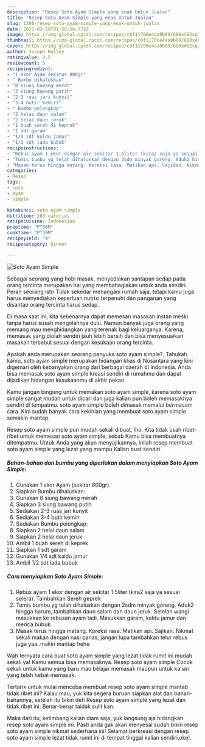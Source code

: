 ```yaml
---
description: "Resep Soto Ayam Simple yang enak Untuk Jualan"
title: "Resep Soto Ayam Simple yang enak Untuk Jualan"
slug: 1298-resep-soto-ayam-simple-yang-enak-untuk-jualan
date: 2021-03-29T01:58:56.772Z
image: https://img-global.cpcdn.com/recipes/c0f11706e4aa9b89/680x482cq70/soto-ayam-simple-foto-resep-utama.jpg
thumbnail: https://img-global.cpcdn.com/recipes/c0f11706e4aa9b89/680x482cq70/soto-ayam-simple-foto-resep-utama.jpg
cover: https://img-global.cpcdn.com/recipes/c0f11706e4aa9b89/680x482cq70/soto-ayam-simple-foto-resep-utama.jpg
author: Joseph Kelley
ratingvalue: 3.5
reviewcount: 5
recipeingredient:
- "1 ekor Ayam sekitar 800gr"
- " Bumbu dihaluskan"
- "8 siung bawang merah"
- "3 siung bawang putih"
- "2-3 ruas jari kunyit"
- "3-4 butir kemiri"
- " Bumbu pelengkap"
- "2 helai daun salam"
- "2 helai daun jeruk"
- "1 buah sereh di keprek"
- "1 sdt garam"
- "1/4 sdt kaldu jamur"
- "1/2 sdt lada bubuk"
recipeinstructions:
- "Rebus ayam 1 ekor dengan air sekitar 1.5liter (kira2 saja ya sesuai selera). Tambahkan Sereh geprek"
- "Tumis bumbu yg telah dihaluskan dengan 2sdm minyak goreng. Aduk2 hingga harum, tambahkan daun salam dan daun jeruk. Setelah wangi masukkan ke rebusan ayam tadi. Masukkan garam, kaldu jamur dan merica bubuk."
- "Masak terus hingga matang. Koreksi rasa. Matikan api. Sajikan. Nikmat sekali makan dengan nasi panas, jangan lupa tambahkan telur rebus juga yaa..makin mantap hehe"
categories:
- Resep
tags:
- soto
- ayam
- simple

katakunci: soto ayam simple 
nutrition: 283 calories
recipecuisine: Indonesian
preptime: "PT36M"
cooktime: "PT39M"
recipeyield: "4"
recipecategory: Dinner

---
```



![Soto Ayam Simple](https://img-global.cpcdn.com/recipes/c0f11706e4aa9b89/680x482cq70/soto-ayam-simple-foto-resep-utama.jpg)

Sebagai seorang yang hobi masak, menyediakan santapan sedap pada orang tercinta merupakan hal yang membahagiakan untuk anda sendiri. Peran seorang istri Tidak sekedar menangani rumah saja, tetapi kamu juga harus menyediakan keperluan nutrisi terpenuhi dan panganan yang disantap orang tercinta harus sedap.

Di masa  saat ini, kita sebenarnya dapat memesan masakan instan meski tanpa harus susah mengolahnya dulu. Namun banyak juga orang yang memang mau menghidangkan yang terenak bagi keluarganya. Karena, memasak yang diolah sendiri jauh lebih bersih dan bisa menyesuaikan masakan tersebut sesuai dengan kesukaan orang tercinta. 



Apakah anda merupakan seorang penyuka soto ayam simple?. Tahukah kamu, soto ayam simple merupakan hidangan khas di Nusantara yang kini digemari oleh kebanyakan orang dari berbagai daerah di Indonesia. Anda bisa memasak soto ayam simple kreasi sendiri di rumahmu dan dapat dijadikan hidangan kesukaanmu di akhir pekan.

Kamu jangan bingung untuk memakan soto ayam simple, karena soto ayam simple sangat mudah untuk dicari dan juga kalian pun boleh memasaknya sendiri di tempatmu. soto ayam simple boleh dimasak memalui bermacam cara. Kini sudah banyak cara kekinian yang membuat soto ayam simple semakin mantap.

Resep soto ayam simple pun mudah sekali dibuat, lho. Kita tidak usah ribet-ribet untuk memesan soto ayam simple, sebab Kamu bisa membuatnya ditempatmu. Untuk Anda yang akan menyajikannya, inilah resep membuat soto ayam simple yang lezat yang mampu Kalian buat sendiri.

<!--inarticleads1-->

##### Bahan-bahan dan bumbu yang diperlukan dalam menyiapkan Soto Ayam Simple:

1. Gunakan 1 ekor Ayam (sekitar 800gr)
1. Siapkan  Bumbu dihaluskan:
1. Gunakan 8 siung bawang merah
1. Siapkan 3 siung bawang putih
1. Sediakan 2-3 ruas jari kunyit
1. Sediakan 3-4 butir kemiri
1. Sediakan  Bumbu pelengkap:
1. Siapkan 2 helai daun salam
1. Siapkan 2 helai daun jeruk
1. Ambil 1 buah sereh di keprek
1. Siapkan 1 sdt garam
1. Gunakan 1/4 sdt kaldu jamur
1. Ambil 1/2 sdt lada bubuk




<!--inarticleads2-->

##### Cara menyiapkan Soto Ayam Simple:

1. Rebus ayam 1 ekor dengan air sekitar 1.5liter (kira2 saja ya sesuai selera). Tambahkan Sereh geprek
1. Tumis bumbu yg telah dihaluskan dengan 2sdm minyak goreng. Aduk2 hingga harum, tambahkan daun salam dan daun jeruk. Setelah wangi masukkan ke rebusan ayam tadi. Masukkan garam, kaldu jamur dan merica bubuk.
1. Masak terus hingga matang. Koreksi rasa. Matikan api. Sajikan. Nikmat sekali makan dengan nasi panas, jangan lupa tambahkan telur rebus juga yaa..makin mantap hehe




Wah ternyata cara buat soto ayam simple yang lezat tidak rumit ini mudah sekali ya! Kamu semua bisa memasaknya. Resep soto ayam simple Cocok sekali untuk kamu yang baru mau belajar memasak maupun untuk kalian yang telah hebat memasak.

Tertarik untuk mulai mencoba membuat resep soto ayam simple mantab tidak ribet ini? Kalau mau, yuk kita segera buruan siapkan alat dan bahan-bahannya, setelah itu bikin deh Resep soto ayam simple yang lezat dan tidak ribet ini. Benar-benar taidak sulit kan. 

Maka dari itu, ketimbang kalian diam saja, yuk langsung aja hidangkan resep soto ayam simple ini. Pasti anda gak akan menyesal sudah bikin resep soto ayam simple nikmat sederhana ini! Selamat berkreasi dengan resep soto ayam simple lezat tidak rumit ini di tempat tinggal kalian sendiri,oke!.

